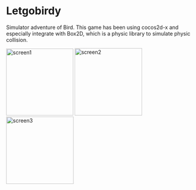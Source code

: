 # Letgobirdy
Simulator adventure of Bird. This game has been using  cocos2d-x and especially integrate with  Box2D, which is a physic library to simulate physic collision.


<img width="181" alt="screen1" src="https://user-images.githubusercontent.com/15699560/130363119-118f462d-5423-40ac-b0f7-f7696ef0666e.png">
<img width="182" alt="screen2" src="https://user-images.githubusercontent.com/15699560/130363121-1c0fd3d9-6705-48cb-9da6-9de3c7d1d373.png">
<img width="182" alt="screen3" src="https://user-images.githubusercontent.com/15699560/130363124-6d791dc3-5619-47b1-bd0a-f931b09b6987.png">
